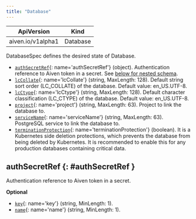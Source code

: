 ```yaml
---
title: "Database"
---
```


| ApiVersion                  | Kind        |
|-----------------------------|-------------|
| aiven.io/v1alpha1 | Database |

DatabaseSpec defines the desired state of Database.

- [`authSecretRef`](#authSecretRef){: name='authSecretRef'} (object). Authentication reference to Aiven token in a secret. See [below for nested schema](#authSecretRef).
- [`lcCollate`](#lcCollate){: name='lcCollate'} (string, MaxLength: 128). Default string sort order (LC_COLLATE) of the database. Default value: en_US.UTF-8. 
- [`lcCtype`](#lcCtype){: name='lcCtype'} (string, MaxLength: 128). Default character classification (LC_CTYPE) of the database. Default value: en_US.UTF-8. 
- [`project`](#project){: name='project'} (string, MaxLength: 63). Project to link the database to. 
- [`serviceName`](#serviceName){: name='serviceName'} (string, MaxLength: 63). PostgreSQL service to link the database to. 
- [`terminationProtection`](#terminationProtection){: name='terminationProtection'} (boolean). It is a Kubernetes side deletion protections, which prevents the database from being deleted by Kubernetes. It is recommended to enable this for any production databases containing critical data. 

## authSecretRef {: #authSecretRef }

Authentication reference to Aiven token in a secret.

**Optional**

- [`key`](#key){: name='key'} (string, MinLength: 1).  
- [`name`](#name){: name='name'} (string, MinLength: 1).  

